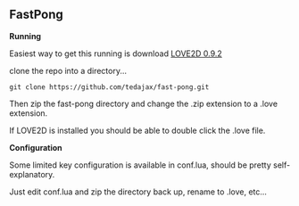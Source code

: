 FastPong
--------

**Running**

Easiest way to get this running is download [LOVE2D 0.9.2](https://love2d.org/)

clone the repo into a directory...

```
git clone https://github.com/tedajax/fast-pong.git
```

Then zip the fast-pong directory and change the .zip extension to a .love extension.

If LOVE2D is installed you should be able to double click the .love file.

**Configuration**

Some limited key configuration is available in conf.lua, should be pretty self-explanatory.

Just edit conf.lua and zip the directory back up, rename to .love, etc...
